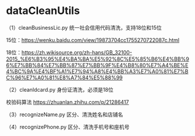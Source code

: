 # dataCleanUtils

（1）cleanBusinessLic.py 统一社会信用代码清洗，支持18位和15位

  15位：https://wenku.baidu.com/view/19873704cc1755270722087c.html
  
  18位：https://zh.wikisource.org/zh-hans/GB_32100-2015_%E6%B3%95%E4%BA%BA%E5%92%8C%E5%85%B6%E4%BB%96%E7%BB%84%E7%BB%87%E7%BB%9F%E4%B8%80%E7%A4%BE%E4%BC%9A%E4%BF%A1%E7%94%A8%E4%BB%A3%E7%A0%81%E7%BC%96%E7%A0%81%E8%A7%84%E5%88%99
  
（2）cleanIdcard.py 身份证清洗，必须是18位

  校验码算法 https://zhuanlan.zhihu.com/p/21286417
  
（3）recognizeName.py 区分、清洗姓名和店铺名

（4）recognizePhone.py 区分、清洗手机号和座机号
